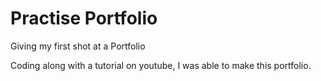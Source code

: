 # Practise Portfolio
 Giving my first shot at a Portfolio

Coding along with a tutorial on youtube, I was able to make this portfolio.

